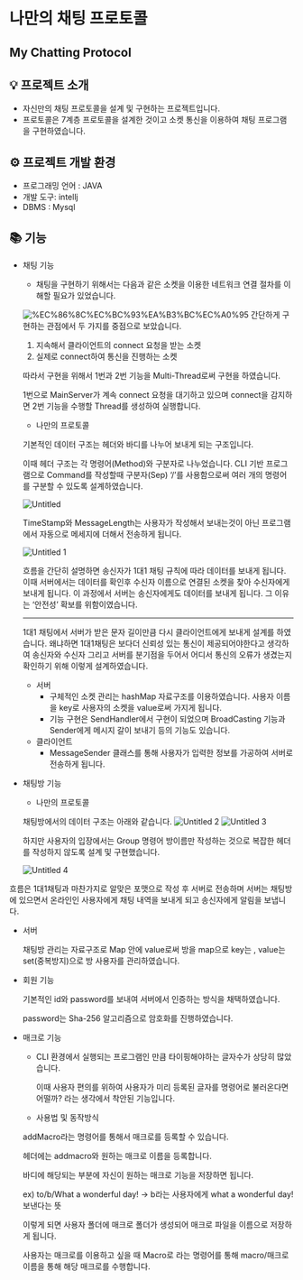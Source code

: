 # 나만의 채팅 프로토콜

## My Chatting Protocol

## 💡 프로젝트 소개

- 자신만의 채팅 프로토콜을 설계 및 구현하는 프로젝트입니다.
- 프로토콜은 7계층 프로토콜을 설계한 것이고 소켓 통신을 이용하여 채팅 프로그램을 구현하였습니다.

## ⚙️ 프로젝트 개발 환경

- 프로그래밍 언어 : JAVA
- 개발 도구: intellj
- DBMS : Mysql

## 📚 기능

- 채팅 기능
    - 채팅을 구현하기 위해서는 다음과 같은 소켓을 이용한 네트워크 연결 절차를 이해할 필요가 있었습니다.
    
    ![%EC%86%8C%EC%BC%93%EA%B3%BC%EC%A0%95](https://github.com/user-attachments/assets/402d644c-9623-498a-bd66-4004a2d117da)
    간단하게 구현하는 관점에서 두 가지를 중점으로 보았습니다.
    
    1. 지속해서 클라이언트의 connect 요청을 받는 소켓
    2. 실제로 connect하여 통신을 진행하는 소켓
    
    따라서 구현을 위해서 1번과 2번 기능을 Multi-Thread로써 구현을 하였습니다.
    
    1번으로 MainServer가 계속 connect 요청을 대기하고 있으며 connect을 감지하면 2번 기능을 수행할 Thread를 생성하여 실행합니다.
    
    - 나만의 프로토콜
    
    기본적인 데이터 구조는 헤더와 바디를 나누어 보내게 되는 구조입니다.
    
    이때 헤더 구조는 각 명령어(Method)와 구분자로 나누었습니다.  CLI 기반 프로그램으로 Command를 작성할때 구분자(Sep) ‘/’를 사용함으로써 여러 개의 명령어를 구분할 수 있도록 설계하였습니다.

    ![Untitled](https://github.com/user-attachments/assets/8bbae444-2a29-4f41-bce8-dc8891e40d21)
   
    TimeStamp와 MessageLength는 사용자가 작성해서 보내는것이 아닌 프로그램에서 자동으로 메세지에 더해서 전송하게 됩니다.
    
     
    ![Untitled 1](https://github.com/user-attachments/assets/0e907182-c89b-4362-ac95-5d321165f4a9)
   
    흐름을 간단히 설명하면 송신자가 1대1 채팅 규칙에 따라 데이터를 보내게 됩니다. 이때 서버에서는 데이터를 확인후 수신자 이름으로 연결된 소켓을 찾아 수신자에게 보내게 됩니다. 이 과정에서 서버는 송신자에게도 데이터를 보내게 됩니다. 그 이유는 ‘안전성’ 확보를 위함이였습니다. 
    
    ---
    
    1대1 채팅에서 서버가 받은 문자 길이만큼 다시 클라이언트에게 보내게 설계를 하였습니다.
    왜냐하면 1대1채팅은 보다더 신뢰성 있는 통신이 제공되어야한다고 생각하여
    송신자와 수신자 그리고 서버를 분기점을 두어서 어디서 통신의 오류가 생겼는지 확인하기 위해 이렇게 설계하였습니다.
    
    - 서버
        - 구체적인 소켓 관리는 hashMap 자료구조를 이용하였습니다. 사용자 이름을 key로 사용자의 소켓을 value로써 가지게 됩니다.
        - 기능 구현은 SendHandler에서 구현이 되었으며 BroadCasting 기능과 Sender에게 메시지 갈이 보내기 등의 기능도 있습니다.
    - 클라이언트
        - MessageSender 클래스를 통해 사용자가 입력한 정보를 가공하여 서버로 전송하게 됩니다.
    
- 채팅방 기능
    - 나만의 프로토콜
    
    채팅방에서의 데이터 구조는 아래와 같습니다.
    ![Untitled 2](https://github.com/user-attachments/assets/b4a96b03-0062-4cb3-a71c-ebad693521fd)
    ![Untitled 3](https://github.com/user-attachments/assets/e5505324-38bf-482e-8dbf-1ae124829baf)
  
    하지만 사용자의 입장에서는 Group 명령어 방이름만 작성하는 것으로 복잡한 헤더를 작성하지 않도록 설계 및 구현했습니다.
    
    ![Untitled 4](https://github.com/user-attachments/assets/0d5feadc-7cfe-49fc-ad10-d028e8d84419)
  

흐름은 1대1채팅과 마찬가지로 알맞은 포맷으로 작성 후 서버로 전송하며 서버는 채팅방에 있으면서 온라인인 사용자에게 채팅 내역을 보내게 되고 송신자에게 알림을 보냅니다.

- 서버
    
    채팅방 관리는 자료구조로 Map 안에 value로써 방을 map으로 key는 , value는 set(중복방지)으로 방 사용자를 관리하였습니다. 
    
- 회원 기능
    
    기본적인 id와 password를 보내여 서버에서 인증하는 방식을 채택하였습니다.
    
    password는 Sha-256 알고리즘으로 암호화를 진행하였습니다. 
    
- 매크로 기능
    - CLI 환경에서 실행되는 프로그램인 만큼 타이핑해야하는 글자수가 상당히 많았습니다.
        
        이때 사용자 편의를 위하여 사용자가 미리 등록된 글자를 명령어로 불러온다면 어떨까? 라는 생각에서 착안된 기능입니다. 
        
    
    - 사용법 및 동작방식
    
    addMacro라는 명령어를 통해서 매크로를 등록할 수 있습니다. 
    
    헤더에는 addmacro와 원하는 매크로 이름을 등록합니다.
    
    바디에 해당되는 부분에 자신이 원하는 매크로 기능을 저장하면 됩니다.
    
    ex) to/b/What a wonderful day! → b라는 사용자에게 what a wonderful day! 보낸다는 뜻
    
    이렇게 되면 사용자 폴더에 매크로 폴더가 생성되어 매크로 파일을 이름으로 저장하게 됩니다.
    
    사용자는 매크로를 이용하고 싶을 때 Macro로 라는 명령어를 통해 macro/매크로 이름을 통해 해당 매크로를 수행합니다.
